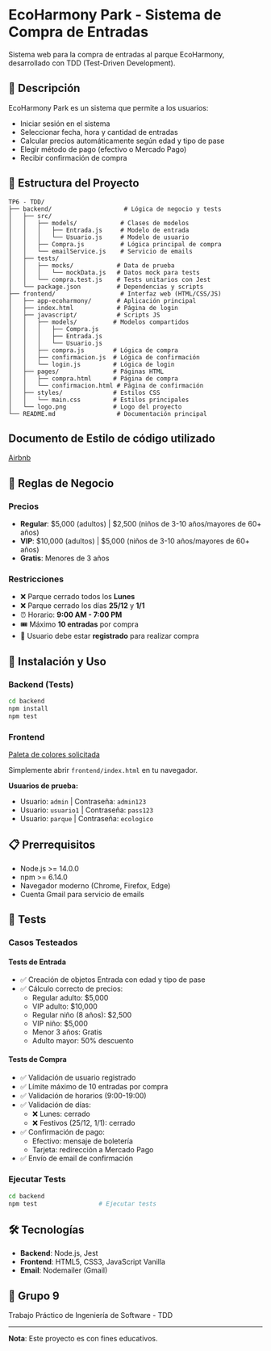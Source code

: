 # EcoHarmony Park - Sistema de Compra de Entradas

Sistema web para la compra de entradas al parque EcoHarmony, desarrollado con TDD (Test-Driven Development).

## 🌳 Descripción

EcoHarmony Park es un sistema que permite a los usuarios:
- Iniciar sesión en el sistema
- Seleccionar fecha, hora y cantidad de entradas
- Calcular precios automáticamente según edad y tipo de pase
- Elegir método de pago (efectivo o Mercado Pago)
- Recibir confirmación de compra

## 📂 Estructura del Proyecto
```
TP6 - TDD/
├── backend/                    # Lógica de negocio y tests
│   ├── src/
│   │   ├── models/            # Clases de modelos
│   │   │   ├── Entrada.js     # Modelo de entrada
│   │   │   └── Usuario.js     # Modelo de usuario
│   │   ├── Compra.js          # Lógica principal de compra
│   │   └── emailService.js    # Servicio de emails
│   ├── tests/
│   │   ├── mocks/            # Data de prueba
│   │   │   └── mockData.js   # Datos mock para tests
│   │   └── compra.test.js    # Tests unitarios con Jest
│   └── package.json          # Dependencias y scripts
├── frontend/                  # Interfaz web (HTML/CSS/JS)
│   ├── app-ecoharmony/       # Aplicación principal
│   ├── index.html            # Página de login
│   ├── javascript/           # Scripts JS
│   │   ├── models/          # Modelos compartidos
│   │   │   ├── Compra.js
│   │   │   ├── Entrada.js
│   │   │   └── Usuario.js
│   │   ├── compra.js        # Lógica de compra
│   │   ├── confirmacion.js  # Lógica de confirmación
│   │   └── login.js         # Lógica de login
│   ├── pages/               # Páginas HTML
│   │   ├── compra.html      # Página de compra
│   │   └── confirmacion.html # Página de confirmación
│   ├── styles/              # Estilos CSS
│   │   └── main.css         # Estilos principales
│   └── logo.png             # Logo del proyecto
└── README.md                 # Documentación principal
```

## Documento de Estilo de código utilizado

[Airbnb](https://github.com/airbnb/javascript?tab=readme-ov-file)


## 🎫 Reglas de Negocio

### Precios
- **Regular**: $5,000 (adultos) | $2,500 (niños de 3-10 años/mayores de 60+ años)
- **VIP**: $10,000 (adultos) | $5,000 (niños de 3-10 años/mayores de 60+ años)
- **Gratis**: Menores de 3 años

### Restricciones
- ❌ Parque cerrado todos los **Lunes**
- ❌ Parque cerrado los días **25/12** y **1/1**
- ⏰ Horario: **9:00 AM - 7:00 PM**
- 🎟️ Máximo **10 entradas** por compra
- 👤 Usuario debe estar **registrado** para realizar compra

## 🚀 Instalación y Uso

### Backend (Tests)
```bash
cd backend
npm install
npm test
```

### Frontend

[Paleta de colores solicitada]( https://coolors.co/134611-3e8914-3da35d-96e072-e8fccf)

Simplemente abrir `frontend/index.html` en tu navegador.

**Usuarios de prueba:**
- Usuario: `admin` | Contraseña: `admin123`
- Usuario: `usuario1` | Contraseña: `pass123`
- Usuario: `parque` | Contraseña: `ecologico`

## 📋 Prerrequisitos

- Node.js >= 14.0.0
- npm >= 6.14.0
- Navegador moderno (Chrome, Firefox, Edge)
- Cuenta Gmail para servicio de emails

## 🧪 Tests

### Casos Testeados
#### Tests de Entrada
- ✅ Creación de objetos Entrada con edad y tipo de pase
- ✅ Cálculo correcto de precios:
  - Regular adulto: $5,000
  - VIP adulto: $10,000
  - Regular niño (8 años): $2,500
  - VIP niño: $5,000
  - Menor 3 años: Gratis
  - Adulto mayor: 50% descuento

#### Tests de Compra
- ✅ Validación de usuario registrado
- ✅ Límite máximo de 10 entradas por compra
- ✅ Validación de horarios (9:00-19:00)
- ✅ Validación de días:
  - ❌ Lunes: cerrado
  - ❌ Festivos (25/12, 1/1): cerrado
- ✅ Confirmación de pago:
  - Efectivo: mensaje de boletería
  - Tarjeta: redirección a Mercado Pago
- ✅ Envío de email de confirmación

### Ejecutar Tests
```bash
cd backend
npm test                 # Ejecutar tests
```


## 🛠️ Tecnologías

- **Backend**: Node.js, Jest
- **Frontend**: HTML5, CSS3, JavaScript Vanilla
- **Email**: Nodemailer (Gmail)

## 👥 Grupo 9

Trabajo Práctico de Ingeniería de Software - TDD

---

**Nota**: Este proyecto es con fines educativos.

